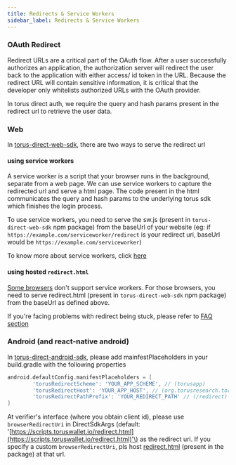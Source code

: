 ```yaml
---
title: Redirects & Service Workers
sidebar_label: Redirects & Service Workers
---
```


### OAuth Redirect

Redirect URLs are a critical part of the OAuth flow. After a user successfully
authorizes an application, the authorization server will redirect the user back
to the application with either access/ id token in the URL. Because the redirect
URL will contain sensitive information, it is critical that the developer only
whitelists authorized URLs with the OAuth provider.

In torus direct auth, we require the query and hash params present in the
redirect url to retrieve the user data.

### Web

In
[torus-direct-web-sdk](https://github.com/torusresearch/torus-direct-web-sdk),
there are two ways to serve the redirect url

#### using service workers

A service worker is a script that your browser runs in the background, separate
from a web page. We can use service workers to capture the redirected url and
serve a html page. The code present in the html communicates the query and hash
params to the underlying torus sdk which finishes the login process.

To use service workers, you need to serve the sw.js \(present in
`torus-direct-web-sdk` npm package\) from the baseUrl of your website \(eg: if
`https://example.com/serviceworker/redirect` is your redirect uri, baseUrl would
be `https://example.com/serviceworker`\)

To know more about service workers, click
[here](https://developers.google.com/web/fundamentals/primers/service-workers)

#### using hosted `redirect.html`

[Some browsers](https://caniuse.com/serviceworkers) don't support service
workers. For those browsers, you need to serve redirect.html \(present in
`torus-direct-web-sdk` npm package\) from the baseUrl as defined above.

If you're facing problems with redirect being stuck, please refer to
[FAQ section](faq.md#my-redirect-page-is-stuck-in-ios-chrome)

### Android \(and react-native android\)

In
[torus-direct-android-sdk](https://github.com/torusresearch/torus-direct-android-sdk),
please add mainfestPlaceholders in your build.gradle with the following
properties

```groovy
android.defaultConfig.manifestPlaceholders = [
        'torusRedirectScheme': 'YOUR_APP_SCHEME', // (torusapp)
        'torusRedirectHost': 'YOUR_APP_HOST', // (org.torusresearch.torusdirectandroid)
        'torusRedirectPathPrefix': 'YOUR_REDIRECT_PATH' // (/redirect)
]
```

At verifier's interface \(where you obtain client id\), please use
`browserRedirectUri` in DirectSdkArgs \(default:
'[https://scripts.toruswallet.io/redirect.html](https://scripts.toruswallet.io/redirect.html)'\)
as the redirect uri. If you specify a custom `browserRedirectUri`, pls host
[redirect.html](https://github.com/torusresearch/torus-direct-android-sdk/blob/master/torusdirect/src/main/java/org/torusresearch/torusdirect/activity/redirect.html)
\(present in the package\) at that url.
